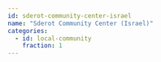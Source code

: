```yaml
---
id: sderot-community-center-israel
name: "Sderot Community Center (Israel)"
categories:
  - id: local-community
    fraction: 1
--- 
```

